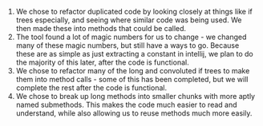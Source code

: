 1. We chose to refactor duplicated code by looking closely at things like if trees especially, and seeing where similar code was being used. We then made these into methods that could be called.
2. The tool found a lot of magic numbers for us to change - we changed many of these magic numbers, but still have a ways to go. Because these are as simple as just extracting a constant in intellij, we plan to do the majority of this later, after the code is functional.
3. We chose to refactor many of the long and convoluted if trees to make them into method calls - some of this has been completed, but we will complete the rest after the code is functional.
4. We chose to break up long methods into smaller chunks with more aptly named submethods. This makes the code much easier to read and understand, while also allowing us to reuse methods much more easily.